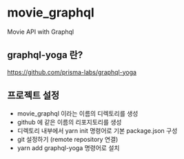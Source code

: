 # movie_graphql
Movie API with Graphql

## graphql-yoga 란?
https://github.com/prisma-labs/graphql-yoga

## 프로젝트 설정
- movie_graphql 이라는 이름의 디렉토리를 생성
- github 에 같은 이름의 리포지토리를 생성
- 디렉토리 내부에서 yarn init 명령어로 기본 package.json 구성
- git 설정하기 (remote repository 연결)
- yarn add graphql-yoga 명령어로 설치